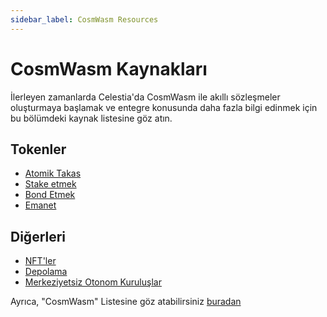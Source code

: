 ```yaml
---
sidebar_label: CosmWasm Resources
---
```


# CosmWasm Kaynakları

İlerleyen zamanlarda Celestia'da CosmWasm ile akıllı sözleşmeler oluşturmaya başlamak ve entegre konusunda daha fazla bilgi edinmek için bu bölümdeki kaynak listesine göz atın.

## Tokenler

- [Atomik Takas](https://docs.rs/cw20-atomic-swap/latest/cw20_atomic_swap/)
- [Stake etmek](https://docs.rs/cw20-staking/latest/cw20_staking/)
- [Bond Etmek](https://docs.rs/cw20-bonding/latest/cw20_bonding/)
- [Emanet](https://docs.rs/cw20-escrow/latest/cw20_escrow/)

## Diğerleri

- [NFT'ler](https://github.com/CosmWasm/cw-nfts/tree/main/contracts)
- [Depolama](https://crates.io/crates/cosmwasm-storage)
- [Merkeziyetsiz Otonom Kuruluşlar](https://github.com/DA0-DA0/dao-contracts/tree/main/contracts)

Ayrıca, "CosmWasm" Listesine göz atabilirsiniz [buradan](https://github.com/InterWasm/cw-awesome/)
